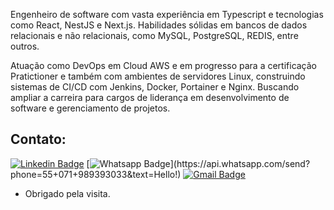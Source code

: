 Engenheiro de software com vasta experiência em Typescript e tecnologias como React, NestJS e Next.js. Habilidades sólidas em bancos de dados relacionais e não relacionais, como MySQL, PostgreSQL, REDIS, entre outros.

Atuação como DevOps em Cloud AWS e em progresso para a certificação Pratictioner e também com ambientes de servidores Linux, construindo sistemas de CI/CD com Jenkins, Docker, Portainer e Nginx. Buscando ampliar a carreira para cargos de liderança em desenvolvimento de software e gerenciamento de projetos.

## Contato:
[![Linkedin Badge](https://img.shields.io/badge/-LinkedIn-blue?style=flat-square&logo=Linkedin&logoColor=white&link=https://www.linkedin.com/in/iuriaguiarr/)](https://www.linkedin.com/in/iuriaguiarr/)
[![Whatsapp Badge](https://img.shields.io/badge/-Whatsapp-4CA143?style=flat-square&labelColor=4CA143&logo=whatsapp&logoColor=white&link=https://api.whatsapp.com/send?phone=55+071+989393033&text=Hello!)](https://api.whatsapp.com/send?phone=55+071+989393033&text=Hello!)
[![Gmail Badge](https://img.shields.io/badge/-Gmail-c14438?style=flat-square&logo=Gmail&logoColor=white&link=mailto:iuri.aguiarr@gmail.com)](mailto:iuri.aguiarr@gmail.com)

- Obrigado pela visita. 
  
